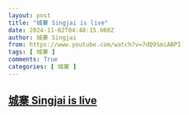 ```yaml
---
layout: post
title: "城寨 Singjai is live"
date: 2024-11-02T04:48:15.000Z
author: 城寨 Singjai
from: https://www.youtube.com/watch?v=7dQ9SmiABPI
tags: [ 城寨 ]
comments: True
categories: [ 城寨 ]
---
```

<!--1730522895000-->
[城寨 Singjai is live](https://www.youtube.com/watch?v=7dQ9SmiABPI)
------

<div>

</div>
